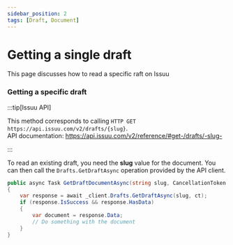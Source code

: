 ```yaml
---
sidebar_position: 2
tags: [Draft, Document]
---
```


# Getting a single draft

This page discusses how to read a specific raft on Issuu

### Getting a specific draft

:::tip[Issuu API]

This method corresponds to calling `HTTP GET https://api.issuu.com/v2/drafts/{slug}`.<br />
API documentation: https://api.issuu.com/v2/reference/#get-/drafts/-slug-

:::

To read an existing draft, you need the __slug__ value for the document.  You can then call the `Drafts.GetDraftAsync` operation provided by the API client.

```csharp
public async Task GetDraftDocumentAsync(string slug, CancellationToken ct)
{
    var response = await _client.Drafts.GetDraftAsync(slug, ct);
    if (response.IsSuccess && response.HasData)
    {
        var document = response.Data;
        // Do something with the document
    }
}